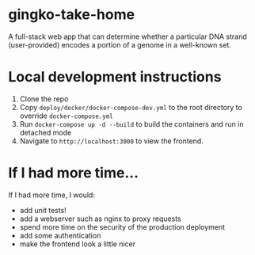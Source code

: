 # gingko-take-home

A full-stack web app that can determine whether a particular DNA strand (user-provided) encodes a portion of a genome in a well-known set.

# Local development instructions

1. Clone the repo
2. Copy `deploy/docker/docker-compose-dev.yml` to the root directory to override `docker-compose.yml`
3. Run `docker-compose up -d --build` to build the containers and run in detached mode
4. Navigate to `http://localhost:3000` to view the frontend.

# If I had more time...

If I had more time, I would:

- add unit tests!
- add a webserver such as nginx to proxy requests
- spend more time on the security of the production deployment
- add some authentication
- make the frontend look a little nicer
